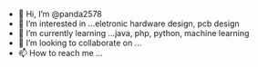 - 👋 Hi, I’m @panda2578
- 👀 I’m interested in ...eletronic hardware design, pcb design
- 🌱 I’m currently learning ...java, php, python, machine learning
- 💞️ I’m looking to collaborate on ...
- 📫 How to reach me ...

<!---
panda2578/panda2578 is a ✨ special ✨ repository because its `README.md` (this file) appears on your GitHub profile.
You can click the Preview link to take a look at your changes.
--->

